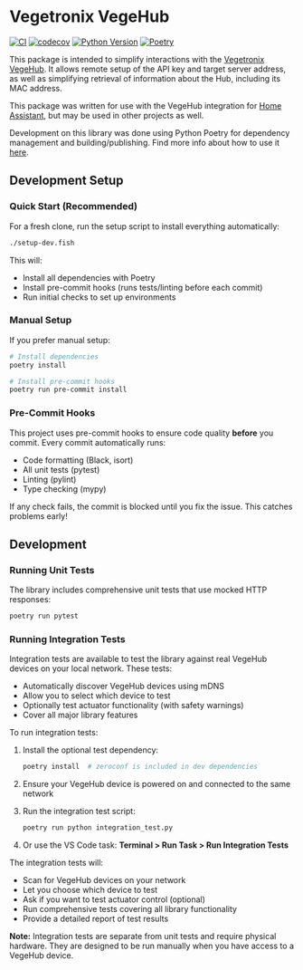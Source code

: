 # Vegetronix VegeHub

[![CI](https://github.com/GhoweVege/VegeHubPyPiLib/actions/workflows/ci.yml/badge.svg)](https://github.com/GhoweVege/VegeHubPyPiLib/actions/workflows/ci.yml)
[![codecov](https://codecov.io/gh/GhoweVege/VegeHubPyPiLib/branch/master/graph/badge.svg)](https://codecov.io/gh/GhoweVege/VegeHubPyPiLib)
[![Python Version](https://img.shields.io/badge/python-3.12+-blue.svg)](https://www.python.org/downloads/)
[![Poetry](https://img.shields.io/badge/poetry-managed-blue)](https://python-poetry.org/)

This package is intended to simplify interactions with the [Vegetronix VegeHub](https://www.vegetronix.com/Products/VG-HUB-RELAY/). It allows remote setup of the API key and target server address, as well as simplifying retrieval of information about the Hub, including its MAC address.

This package was written for use with the VegeHub integration for [Home Assistant](https://www.home-assistant.io/), but may be used in other projects as well.

Development on this library was done using Python Poetry for dependency management and building/publishing. Find more info about how to use it [here](https://python-poetry.org/docs/basic-usage/).

## Development Setup

### Quick Start (Recommended)

For a fresh clone, run the setup script to install everything automatically:

```bash
./setup-dev.fish
```

This will:
- Install all dependencies with Poetry
- Install pre-commit hooks (runs tests/linting before each commit)
- Run initial checks to set up environments

### Manual Setup

If you prefer manual setup:

```bash
# Install dependencies
poetry install

# Install pre-commit hooks
poetry run pre-commit install
```

### Pre-Commit Hooks

This project uses pre-commit hooks to ensure code quality **before** you commit. Every commit automatically runs:
- Code formatting (Black, isort)
- All unit tests (pytest)
- Linting (pylint)
- Type checking (mypy)

If any check fails, the commit is blocked until you fix the issue. This catches problems early!

## Development

### Running Unit Tests

The library includes comprehensive unit tests that use mocked HTTP responses:

```bash
poetry run pytest
```

### Running Integration Tests

Integration tests are available to test the library against real VegeHub devices on your local network. These tests:

- Automatically discover VegeHub devices using mDNS
- Allow you to select which device to test
- Optionally test actuator functionality (with safety warnings)
- Cover all major library features

To run integration tests:

1. Install the optional test dependency:

   ```bash
   poetry install  # zeroconf is included in dev dependencies
   ```

2. Ensure your VegeHub device is powered on and connected to the same network

3. Run the integration test script:

   ```bash
   poetry run python integration_test.py
   ```

4. Or use the VS Code task: **Terminal > Run Task > Run Integration Tests**

The integration tests will:

- Scan for VegeHub devices on your network
- Let you choose which device to test
- Ask if you want to test actuator control (optional)
- Run comprehensive tests covering all library functionality
- Provide a detailed report of test results

**Note:** Integration tests are separate from unit tests and require physical hardware. They are designed to be run manually when you have access to a VegeHub device.
